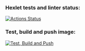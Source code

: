 ### Hexlet tests and linter status:

[![Actions Status](https://github.com/greenfrontend/devops-for-programmers-project-lvl1/workflows/hexlet-check/badge.svg)](https://github.com/greenfrontend/devops-for-programmers-project-lvl1/actions)

### Test, build and push image:

[![Test, Build and Push](https://github.com/greenfrontend/devops-for-programmers-project-lvl1/actions/workflows/push.yml/badge.svg)](https://github.com/greenfrontend/devops-for-programmers-project-lvl1/actions/workflows/push.yml)
